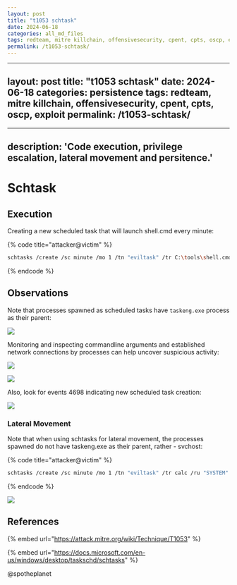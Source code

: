 ```yaml
---
layout: post
title: "t1053 schtask"
date: 2024-06-18
categories: all_md_files
tags: redteam, mitre killchain, offensivesecurity, cpent, cpts, oscp, exploit
permalink: /t1053-schtask/
---
```


---
layout: post
title: "t1053 schtask"
date: 2024-06-18
categories: persistence
tags: redteam, mitre killchain, offensivesecurity, cpent, cpts, oscp, exploit
permalink: /t1053-schtask/
---

---
description: 'Code execution, privilege escalation, lateral movement and persitence.'
---

# Schtask

## Execution

Creating a new scheduled task that will launch shell.cmd every minute:

{% code title="attacker@victim" %}
```bash
schtasks /create /sc minute /mo 1 /tn "eviltask" /tr C:\tools\shell.cmd /ru "SYSTEM"
```
{% endcode %}

## Observations

Note that processes spawned as scheduled tasks have `taskeng.exe` process as their parent:

![](../../.gitbook/assets/schtask-ancestry.png)

Monitoring and inspecting commandline arguments and established network connections by processes can help uncover suspicious activity:

![](../../.gitbook/assets/schtasks-created.png)

![](../../.gitbook/assets/schtask-connection.png)

Also, look for events 4698 indicating new scheduled task creation:

![](../../.gitbook/assets/schtasks-created-new-task.png)

### Lateral Movement

Note that when using schtasks for lateral movement, the processes spawned do not have taskeng.exe as their parent, rather - svchost:

{% code title="attacker@victim" %}
```bash
schtasks /create /sc minute /mo 1 /tn "eviltask" /tr calc /ru "SYSTEM" /s dc-mantvydas /u user /p password
```
{% endcode %}

![](../../.gitbook/assets/schtasks-remote.png)

## References

{% embed url="https://attack.mitre.org/wiki/Technique/T1053" %}

{% embed url="https://docs.microsoft.com/en-us/windows/desktop/taskschd/schtasks" %}

@spotheplanet
